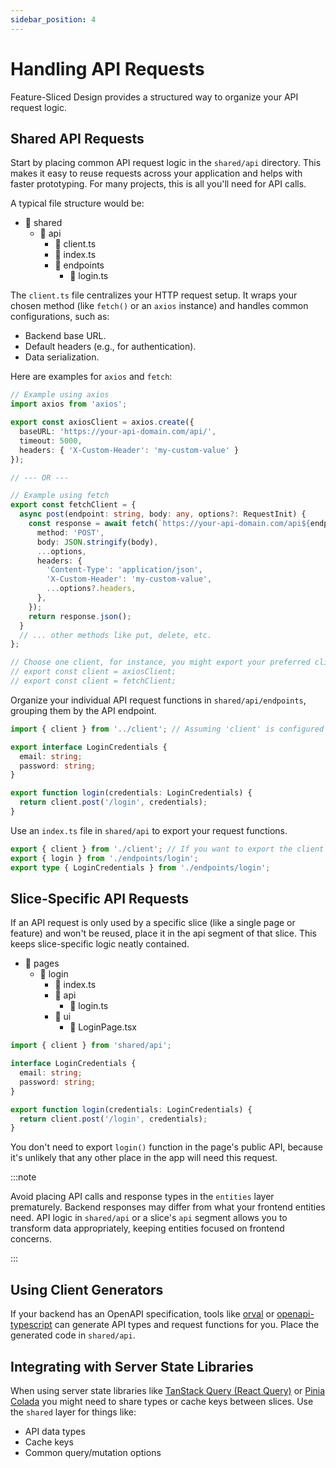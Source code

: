 ```yaml
---
sidebar_position: 4
---
```


# Handling API Requests

Feature-Sliced Design provides a structured way to organize your API request logic.

## Shared API Requests

Start by placing common API request logic in the `shared/api` directory. This makes it easy to reuse requests across your application and helps with faster prototyping. For many projects, this is all you'll need for API calls.

A typical file structure would be:
- 📂 shared
    - 📂 api
        - 📄 client.ts
        - 📄 index.ts
        - 📂 endpoints
            - 📄 login.ts

The `client.ts` file centralizes your HTTP request setup. It wraps your chosen method (like `fetch()` or an `axios` instance) and handles common configurations, such as:

- Backend base URL.
- Default headers (e.g., for authentication).
- Data serialization.

Here are examples for `axios` and `fetch`:

```ts title="shared/api/client.ts"
// Example using axios
import axios from 'axios';

export const axiosClient = axios.create({
  baseURL: 'https://your-api-domain.com/api/',
  timeout: 5000,
  headers: { 'X-Custom-Header': 'my-custom-value' }
});

// --- OR ---

// Example using fetch
export const fetchClient = {
  async post(endpoint: string, body: any, options?: RequestInit) {
    const response = await fetch(`https://your-api-domain.com/api${endpoint}`, {
      method: 'POST',
      body: JSON.stringify(body),
      ...options,
      headers: {
        'Content-Type': 'application/json',
        'X-Custom-Header': 'my-custom-value',
        ...options?.headers,
      },
    });
    return response.json();
  }
  // ... other methods like put, delete, etc.
};

// Choose one client, for instance, you might export your preferred client as 'client':
// export const client = axiosClient;
// export const client = fetchClient;
```

Organize your individual API request functions in `shared/api/endpoints`, grouping them by the API endpoint.

```ts title="shared/api/endpoints/login.ts"
import { client } from '../client'; // Assuming 'client' is configured and exported

export interface LoginCredentials {
  email: string;
  password: string;
}

export function login(credentials: LoginCredentials) {
  return client.post('/login', credentials);
}
```
Use an `index.ts` file in `shared/api` to export your request functions.

```ts title="shared/api/index.ts"
export { client } from './client'; // If you want to export the client itself
export { login } from './endpoints/login';
export type { LoginCredentials } from './endpoints/login';
```

## Slice-Specific API Requests

If an API request is only used by a specific slice (like a single page or feature) and won't be reused, place it in the api segment of that slice. This keeps slice-specific logic neatly contained.

- 📂 pages
    - 📂 login
        - 📄 index.ts
        - 📂 api
            - 📄 login.ts
        - 📂 ui
            - 📄 LoginPage.tsx

```ts title="pages/login/api/login.ts"
import { client } from 'shared/api';

interface LoginCredentials {
  email: string;
  password: string;
}

export function login(credentials: LoginCredentials) {
  return client.post('/login', credentials);
}
```

You don't need to export `login()` function in the page's public API, because it's unlikely that any other place in the app will need this request.

:::note

Avoid placing API calls and response types in the `entities` layer prematurely. Backend responses may differ from what your frontend entities need. API logic in `shared/api` or a slice's `api` segment allows you to transform data appropriately, keeping entities focused on frontend concerns.

:::

## Using Client Generators

If your backend has an OpenAPI specification, tools like [orval](https://orval.dev/) or [openapi-typescript](https://openapi-ts.dev/) can generate API types and request functions for you. Place the generated code in `shared/api`.

## Integrating with Server State Libraries

When using server state libraries like [TanStack Query (React Query)](https://tanstack.com/query/latest) or [Pinia Colada](https://pinia-colada.esm.dev/) you might need to share types or cache keys between slices. Use the `shared` layer for things like:

- API data types
- Cache keys
- Common query/mutation options
